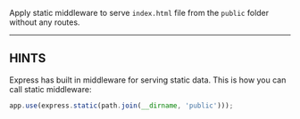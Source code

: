 Apply static middleware to serve `index.html` file from the `public` folder without any routes.

-----------------------------

## HINTS

Express has built in middleware for serving static data. This is how you can call static middleware:

```js
app.use(express.static(path.join(__dirname, 'public')));
```